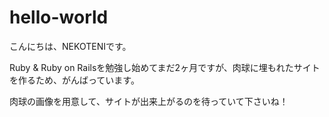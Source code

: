 hello-world
===========

こんにちは、NEKOTENIです。

Ruby & Ruby on Railsを勉強し始めてまだ2ヶ月ですが、肉球に埋もれたサイトを作るため、がんばっています。

肉球の画像を用意して、サイトが出来上がるのを待っていて下さいね！



